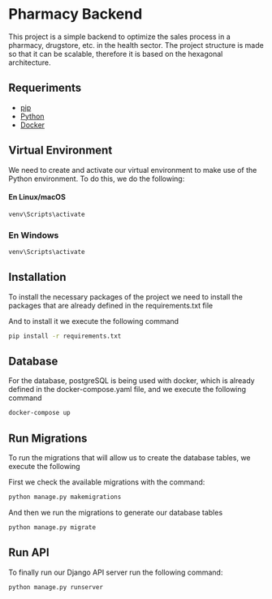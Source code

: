 # Pharmacy Backend

This project is a simple backend to optimize the sales process in a pharmacy, drugstore, etc. in the health sector. The project structure is made so that it can be scalable, therefore it is based on the hexagonal architecture.

## Requeriments
- [pip](https://pip.pypa.io/en/stable/)
- [Python](https://www.python.org/downloads)
- [Docker](https://www.docker.com)

## Virtual Environment

We need to create and activate our virtual environment to make use of the Python environment. 
To do this, we do the following:

#### En Linux/macOS

```bash
venv\Scripts\activate
```
### En Windows

```bash
venv\Scripts\activate
```

## Installation

To install the necessary packages of the project we need to install the packages that are already defined in the requirements.txt file

And to install it we execute the following command

```bash
pip install -r requirements.txt
```

## Database

For the database, postgreSQL is being used with docker, which is already defined in the docker-compose.yaml file, and we execute the following command

```bash
docker-compose up
```

## Run Migrations

To run the migrations that will allow us to create the database tables, we execute the following

First we check the available migrations with the command:

```bash
python manage.py makemigrations 
```
And then we run the migrations to generate our database tables


```bash
python manage.py migrate
```

## Run API

To finally run our Django API server run the following command:

```bash
python manage.py runserver
```
